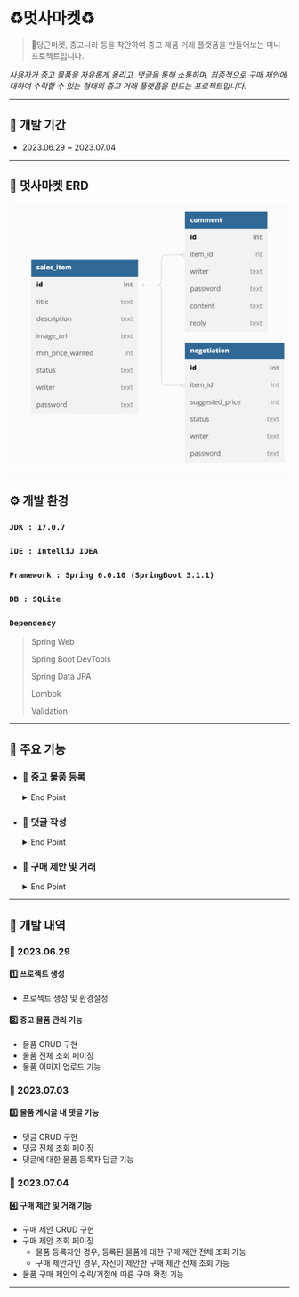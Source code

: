 # ♻️멋사마켓♻️
> 🥕당근마켓, 중고나라 등을 착안하여 중고 제품 거래 플랫폼을 만들어보는 미니 프로젝트입니다.

_사용자가 중고 물품을 자유롭게 올리고, 댓글을 통해 소통하며, 최종적으로 구매 제안에 대하여 수락할 수 있는 형태의 
중고 거래 플랫폼을 만드는 프로젝트입니다._

*****

## 📅 개발 기간
- 2023.06.29 ~ 2023.07.04
*****

## 📌 멋사마켓 ERD
![멋사마켓 ERD](ERD.png)

*****

## ⚙️ 개발 환경
### `JDK : 17.0.7`
### `IDE : IntelliJ IDEA`
### `Framework : Spring 6.0.10 (SpringBoot 3.1.1)`
### `DB : SQLite`
### `Dependency`
> Spring Web
> 
> Spring Boot DevTools
> 
> Spring Data JPA
> 
> Lombok
> 
> Validation
*****

## 📃 주요 기능

- ### 📌 중고 물품 등록

  <details>
  <summary>End Point</summary>
  <div>

  ### 물품 등록
  
  ### `POST /items`
  Request Body:
  ```json
  {
      "title": "물품 등록 1",
      "description": "물품 등록 1 설명",
      "minPriceWanted": 500000,
      "writer": "물품 등록 작성자 1",
      "password": "12345"
  }
  ```
  Response Status: 200
  
  Response Body:
  ```json
  {
    "message": "등록이 완료되었습니다."
  }
  ```
  
  ### 등록된 물품 전체 조회
  
  ### `GET /items?page={page}&limit={limit}`
  
  Request Body: 없음
  
  Response Status: 200
  
  Response Body:
  
  ```json
  {
      "content": [
            {
              "id": 1,
              "title": "물품 등록 1",
              "description": "물품 등록 1 설명",
              "minPriceWanted": 500000,
              "status": "판매중"
          },
            {
              "id": 2,
              "title": "물품 등록 2",
              "description": "물품 등록 2 설명",
              "minPriceWanted": 700000,
              "imageUrl": "/static/itemImages/2/itemImage.png",
              "status": "판매완료"
          },
          // ...
      ],
      "totalPages": 4,
      "totalElements": 100,
      "last": false,
      "size": 25,
      "number": 1,
      "numberOfElements": 25,
      "first": false,
      "empty": false
  }
  ```
  
  ### 등록된 물품 단일 조회
  
  ### `GET /items/{itemId}`
  
  Request Body: 없음
  
  Response Status: 200
  
  Response Body:
  
  ```json
  {
      "title": "물품 등록 1",
      "description": "물품 등록 1 설명",
      "minPriceWanted": 500000,
      "writer": "물품 등록 작성자 1",
      "password": "12345"
  }
  ```
  
  ### 물품 정보 수정
  
  ### `PUT /items/{itemId}`
  
  Request Body:
  
  ```json
  {
      "title": "물품 등록 1",
      "description": "물품 등록 1 설명",
      "minPriceWanted": 550000,
      "writer": "물품 등록 작성자 1",
      "password": "12345"
  }
  ```
  Response Body:
  ```json
  {
      "message": "물품이 수정되었습니다."
  }
  ```
  
  ### 이미지 등록
  
  ### `PUT /items/{itemId}/image`
  
  Request Body (Form Data):
  
  ```
  image:    image.(확장자) (file)
  writer:   물품 등록 작성자 1
  password: 12345
  ```
  
  Response Body:
  
  ```json
  {
      "message": "이미지가 등록되었습니다."
  }
  ```
  
  ### 등록 물품 삭제
  
  ###  `DELETE /items/{itemId}`
  
  Request Body:
  
  ```json
  {
      "writer": "물품 등록 작성자 1",
      "password": "12345"
  }
  ```
  
  Response Body:
  ```json
  {
      "message": "물품을 삭제했습니다."
  }
  ```
  
  </div>
  </details>

- ### 📌 댓글 작성

  <details>
  <summary>End Point</summary>
  <div>
  
  ### 댓글 등록
  
  ### `POST /items/{itemId}/comments`
  
  Request Body:
  
  ```json
  {
      "writer": "댓글 등록자 1",
      "password": "1234",
      "content": "댓글 내용"
  }
  ```
  
  Response Status: 200
  
  Response Body:
  
  ```json
  {
      "message": "댓글이 등록되었습니다."
  }
  ```
  
  ### 댓글 조회
  
  ### `GET /items/{itemId}/comments`
  
  Request Body: 없음
  
  Response Status: 200
  
  Response Body:
  ```json
  {
      "content": [
          {
              "id": 1,
              "content": "댓글 내용",
              "reply": null
          },
          {
              "id": 2,
              "content": "댓글 내용",
              "reply": "답글 내용"
          },
          // ...
      ],
      "totalPages": 4,
      "totalElements": 100,
      "last": false,
      "size": 25,
      "number": 1,
      "numberOfElements": 25,
      "first": false,
      "empty": false
  }
  ```
  
  ### 댓글 수정
  
  ### `PUT /items/{itemId}/comments/{commentId}`
  
  Request Body:
  
    ```json
    {
        "writer": "댓글 작성자 1",
        "password": "1234",
        "content": "답글 내용 수정 1"
    }
    ```
  
  Response Body:
  
    ```json
    {
        "message": "댓글이 수정되었습니다."
    }
    ```
  
  ### 댓글에 답글 등록
  
  ### `PUT /items/{itemId}/comments/{commentId}/reply`
  
  Request Body:
  
  ```json
  {
      "writer": "물품 등록 작성자 1",
      "password": "12345",
      "reply": "안됩니다"
  }
  ```
  
  Response Body:
  
  ```json
  {
      "message": "댓글에 답변이 추가되었습니다."
  }
  ```
  
  ### 댓글 삭제
  
  ### `DELETE /items/{itemId}/comments/{commentId}`
  
  Request Body:
  
  ```json
  {
      "writer": "댓글 작성자 1",
      "password": "1234"
  }
  ```
  
  Response Body:
  ```json
  {
      "message": "댓글을 삭제했습니다."
  }
  ```
  
  </div>
  </details>

- ### 📌 구매 제안 및 거래

  <details>
  <summary>End Point</summary>
  <div>
  
  ### 구매 제안 등록
  
  ### `POST /items/{itemId}/proposal`
  
  Request Body:
  
  ```json
  {
      "writer": "제안 작성자 1",
      "password": "123",
      "suggestedPrice": 400000
  }
  ```
  
  Response Status: 200
  
  Response Body:
  
  ```json
  {
      "message": "구매 제안이 등록되었습니다."
  }
  ```
  
  ### 등록된 구매 제안 조회
    - ### 물품 등록자 조회
      ### `GET /items/{itemId}/proposals?writer=물품 등록 작성자 1&password=12345&page=1`
  
      Request Body: 없음
  
      Response Status: 200
  
      Response Body:
  
  ```json
  {
      "content": [
          {
              "id": 1,
              "suggestedPrice": 400000,
              "status": "제안"
          },
          {
              "id": 2,
              "suggestedPrice": 50000,
              "status": "거절"
          },
          // ...
      ],
      "totalPages": 4,
      "totalElements": 100,
      "last": false,
      "size": 25,
      "number": 1,
      "numberOfElements": 25,
      "first": false,
      "empty": false
  }
  ```
  
    - ### 제안 등록자 조회
      ### `GET /items/{itemId}/proposals?writer=jeeho.edu&password=qwerty1234&page=1`
  
      Request Body: 없음
  
      Response Status: 200
  
      Response Body:
  
  ```json
  {
      "content": [
          {
              "id": 1,
              "suggestedPrice": 400000,
              "status": "제안"
          }
          // ...
      ],
      "totalPages": 4,
      "totalElements": 100,
      "last": false,
      "size": 25,
      "number": 1,
      "numberOfElements": 25,
      "first": false,
      "empty": false
  }
  ```
  
  ### 제안 수정 (가격 변경)
  
  ### `PUT /items/{itemId}/proposals/{proposalId}`
  
  Request Body:
  
  ```json
  {
      "writer": "제안 작성자 1",
      "password": "123",
      "suggestedPrice": 500000
  }
  ```
  
  Response Body:
  
  ```json
  {
      "message": "제안이 수정되었습니다."
  }
  ```
  
  `writer` 와 `password` 가 물품 등록할 때의 값과 일치하지 않을 경우 실패
  
  ### 제안 삭제
  
  ### `DELETE /items/{itemId}/proposals/{proposalId}`
  
  Request Body:
  
  ```json
  {
      "writer": "제안 작성자 1",
      "password": "123"
  }
  ```
  
  Response Body:
  
  ```json
  {
      "message": "제안을 삭제했습니다."
  }
  ```
  
  `writer` 와 `password` 가 제안 등록할 때의 값과 일치하지 않을 경우 실패
  
  ### 제안 수정 (제안 상태 변경)
  
  ### `PUT /items/{itemId}/proposals/{proposalId}/progress`
  
  Request Body:
  
  ```json
  {
      "writer": "물품 등록 작성자 1",
      "password": "12345",
      "status": "수락" || "거절"
  }
  ```
  
  Response Body:
  
  ```json
  {
      "message": "제안의 상태가 변경되었습니다."
  }
  ```
  
  `writer` 와 `password` 가 물품 등록할 때의 값과 일치하지 않을 경우 실패
  
  ### 거래 확정
  
  ### `PUT /items/{itemId}/proposals/{proposalId}/progress`
  
  Request Body:
  
  ```json
  {
      "writer": "제안 작성자 1",
      "password": "123",
      "status": "확정"
  }
  ```
  
  Response Body:
  
  ```json
  {
      "message": "구매가 확정되었습니다."
  }
  ```
  
  `writer` 와 `password` 가 제안 등록할 때의 값과 일치하지 않을 경우 실패
  
  제안의 상태가 **수락**이 아닐 경우 실패
  
  </div>
  </details>

*****

## 📃 개발 내역
### 📆 2023.06.29
#### 1️⃣ 프로젝트 생성
- 프로젝트 생성 및 환경설정

#### 2️⃣ 중고 물품 관리 기능
- 물품 CRUD 구현
- 물품 전체 조회 페이징
- 물품 이미지 업로드 기능

### 📆 2023.07.03
#### 3️⃣ 물품 게시글 내 댓글 기능
- 댓글 CRUD 구현
- 댓글 전체 조회 페이징
- 댓글에 대한 물품 등록자 답글 기능

### 📆 2023.07.04
#### 4️⃣ 구매 제안 및 거래 기능
- 구매 제안 CRUD 구현
- 구매 제안 조회 페이징
  - 물품 등록자인 경우, 등록된 물품에 대한 구매 제안 전체 조회 가능
  - 구매 제안자인 경우, 자신이 제안한 구매 제안 전체 조회 가능
- 물품 구매 제안의 수락/거절에 따른 구매 확정 기능

*****